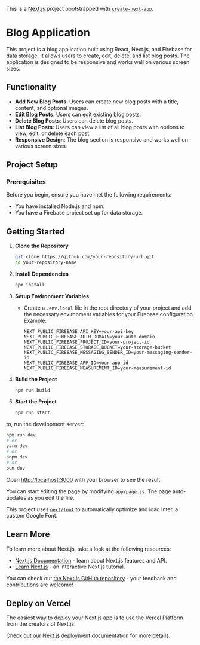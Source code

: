 This is a [Next.js](https://nextjs.org/) project bootstrapped with [`create-next-app`](https://github.com/vercel/next.js/tree/canary/packages/create-next-app).

# Blog Application

This project is a blog application built using React, Next.js, and Firebase for data storage. It allows users to create, edit, delete, and list blog posts. The application is designed to be responsive and works well on various screen sizes.

## Functionality

- **Add New Blog Posts**: Users can create new blog posts with a title, content, and optional images.
- **Edit Blog Posts**: Users can edit existing blog posts.
- **Delete Blog Posts**: Users can delete blog posts.
- **List Blog Posts**: Users can view a list of all blog posts with options to view, edit, or delete each post.
- **Responsive Design**: The blog section is responsive and works well on various screen sizes.

## Project Setup

### Prerequisites

Before you begin, ensure you have met the following requirements:

- You have installed Node.js and npm.
- You have a Firebase project set up for data storage.

## Getting Started

1. **Clone the Repository**

    ```sh
    git clone https://github.com/your-repository-url.git
    cd your-repository-name
    ```

2. **Install Dependencies**

    ```sh
    npm install
    ```

3. **Setup Environment Variables**

    - Create a `.env.local` file in the root directory of your project and add the necessary environment variables for your Firebase configuration. Example:

        ```env
        NEXT_PUBLIC_FIREBASE_API_KEY=your-api-key
        NEXT_PUBLIC_FIREBASE_AUTH_DOMAIN=your-auth-domain
        NEXT_PUBLIC_FIREBASE_PROJECT_ID=your-project-id
        NEXT_PUBLIC_FIREBASE_STORAGE_BUCKET=your-storage-bucket
        NEXT_PUBLIC_FIREBASE_MESSAGING_SENDER_ID=your-messaging-sender-id
        NEXT_PUBLIC_FIREBASE_APP_ID=your-app-id
        NEXT_PUBLIC_FIREBASE_MEASUREMENT_ID=your-measurement-id
        ```

4. **Build the Project**

    ```sh
    npm run build
    ```

5. **Start the Project**

    ```sh
    npm run start
    ```


to, run the development server:

```bash
npm run dev
# or
yarn dev
# or
pnpm dev
# or
bun dev
```

Open [http://localhost:3000](http://localhost:3000) with your browser to see the result.

You can start editing the page by modifying `app/page.js`. The page auto-updates as you edit the file.

This project uses [`next/font`](https://nextjs.org/docs/basic-features/font-optimization) to automatically optimize and load Inter, a custom Google Font.

## Learn More

To learn more about Next.js, take a look at the following resources:

- [Next.js Documentation](https://nextjs.org/docs) - learn about Next.js features and API.
- [Learn Next.js](https://nextjs.org/learn) - an interactive Next.js tutorial.

You can check out [the Next.js GitHub repository](https://github.com/vercel/next.js/) - your feedback and contributions are welcome!

## Deploy on Vercel

The easiest way to deploy your Next.js app is to use the [Vercel Platform](https://vercel.com/new?utm_medium=default-template&filter=next.js&utm_source=create-next-app&utm_campaign=create-next-app-readme) from the creators of Next.js.

Check out our [Next.js deployment documentation](https://nextjs.org/docs/deployment) for more details.
